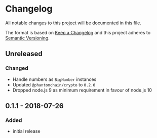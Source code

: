 # Changelog

All notable changes to this project will be documented in this file.

The format is based on [Keep a Changelog](http://keepachangelog.com/en/1.0.0/)
and this project adheres to [Semantic Versioning](http://semver.org/spec/v2.0.0.html).

## Unreleased

### Changed

- Handle numbers as `BigNumber` instances
- Updated `@phantomchain/crypto` to `0.2.0`
- Dropped node.js 9 as minimum requirement in favour of node.js 10

## 0.1.1 - 2018-07-26

### Added

- initial release
